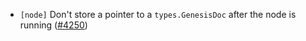 - `[node]` Don't store a pointer to a `types.GenesisDoc` after the node is running ([\#4250](https://github.com/depinnetwork/por-consensus/pull/4250))
